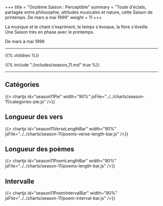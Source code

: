 +++
title = "Onzième Saison : Perceptible"
summary = "Toute d'éclats, partagée entre philosophie, attitudes musicales et nature, cette Saison de printemps. De mars à mai 1999"
weight = 11
+++

La musique et le chant s'expriment, le temps s'évoque, la flore s'éveille. Une Saison très en phase avec le printemps.

De mars à mai 1999

---
{{% children  %}}

{{% include "./includes/season_11.md" true %}}

---
## Catégories
{{< chartjs id="season11Pie" width="90%" jsFile="../../charts/season-11/categories-pie.js" />}}
## Longueur des vers
{{< chartjs id="season11VerseLengthBar" width="90%" jsFile="../../charts/season-11/poems-verse-length-bar.js" />}}
## Longueur des poèmes
{{< chartjs id="season11PoemLengthBar" width="90%" jsFile="../../charts/season-11/poems-length-bar.js" />}}
## Intervalle
{{< chartjs id="season11PoemIntervalBar" width="90%" jsFile="../../charts/season-11/poem-interval-bar.js" />}}
